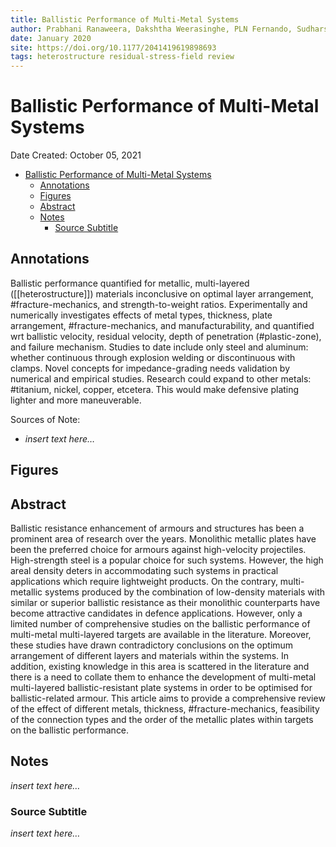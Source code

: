 ```yaml
---
title: Ballistic Performance of Multi-Metal Systems
author: Prabhani Ranaweera, Dakshtha Weerasinghe, PLN Fernando, Sudharshan N Raman, Damith Mohotti 
date: January 2020
site: https://doi.org/10.1177/2041419619898693
tags: heterostructure residual-stress-field review
---
```

<!-- %%%%%%%% Document Metadata %%%%%%%% -->
# Ballistic Performance of Multi-Metal Systems

Date Created: October 05, 2021

- [Ballistic Performance of Multi-Metal Systems](#ballistic-performance-of-multi-metal-systems)
  - [Annotations](#annotations)
  - [Figures](#figures)
  - [Abstract](#abstract)
  - [Notes](#notes)
    - [Source Subtitle](#source-subtitle)
<!-- %%%%%%%%%%%%%%%%%%%%%%%%%%%%%% -->





<!-- START WRITING BELOW -->





<!-- %%%%%%%%%%%%%%%%%%%%%%%%%%%%%% -->
## Annotations
Ballistic performance quantified for metallic, multi-layered ([[heterostructure]]) materials inconclusive on optimal layer arrangement, #fracture-mechanics, and strength-to-weight ratios. Experimentally and numerically investigates effects of metal types, thickness, plate arrangement, #fracture-mechanics, and manufacturability, and quantified wrt ballistic velocity, residual velocity, depth of penetration (#plastic-zone), and failure mechanism. Studies to date include only steel and aluminum: whether continuous through explosion welding or discontinuous with clamps. Novel concepts for impedance-grading needs validation by numerical and empirical studies. Research could expand to other metals: #titanium, nickel, copper, etcetera. This would make defensive plating lighter and more maneuverable.

Sources of Note:
- *insert text here$\dots$*

## Figures

## Abstract
Ballistic resistance enhancement of armours and structures has been a prominent area of research over the years. Monolithic metallic plates have been the preferred choice for armours against high-velocity projectiles. High-strength steel is a popular choice for such systems. However, the high areal density deters in accommodating such systems in practical applications which require lightweight products. On the contrary, multi-metallic systems produced by the combination of low-density materials with similar or superior ballistic resistance as their monolithic counterparts have become attractive candidates in defence applications. However, only a limited number of comprehensive studies on the ballistic performance of multi-metal multi-layered targets are available in the literature. Moreover, these studies have drawn contradictory conclusions on the optimum arrangement of different layers and materials within the systems. In addition, existing knowledge in this area is scattered in the literature and there is a need to collate them to enhance the development of multi-metal multi-layered ballistic-resistant plate systems in order to be optimised for ballistic-related armour. This article aims to provide a comprehensive review of the effect of different metals, thickness, #fracture-mechanics, feasibility of the connection types and the order of the metallic plates within targets on the ballistic performance.

## Notes
*insert text here$\dots$*


### Source Subtitle
*insert text here$\dots$*
<!-- %%%%%%%%%%%%%%%%%%%%%%%%%%%%%% -->





<!-- %%%%%%%% End Document %%%%%%%% -->